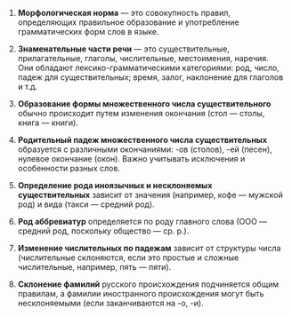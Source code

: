1. **Морфологическая норма** — это совокупность правил, определяющих правильное образование и употребление грамматических форм слов в языке.
  
2. **Знаменательные части речи** — это существительные, прилагательные, глаголы, числительные, местоимения, наречия. Они обладают лексико-грамматическими категориями: род, число, падеж для существительных; время, залог, наклонение для глаголов и т.д.

3. **Образование формы множественного числа существительного** обычно происходит путем изменения окончания (стол — столы, книга — книги).

4. **Родительный падеж множественного числа существительных** образуется с различными окончаниями: -ов (столов), -ей (песен), нулевое окончание (окон). Важно учитывать исключения и особенности разных слов.

5. **Определение рода иноязычных и несклоняемых существительных** зависит от значения (например, кофе — мужской род) и вида (такси — средний род).

6. **Род аббревиатур** определяется по роду главного слова (ООО — средний род, поскольку общество — ср. р.).

7. **Изменение числительных по падежам** зависит от структуры числа (числительные склоняются, если это простые и сложные числительные, например, пять — пяти).

8. **Склонение фамилий** русского происхождения подчиняется общим правилам, а фамилии иностранного происхождения могут быть несклоняемыми (если заканчиваются на -о, -и).

